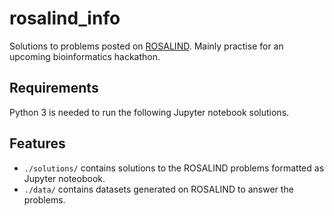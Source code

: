 # rosalind_info
<!-- Practicing Python for an upcoming bioinformatics hackathon. -->
Solutions to problems posted on [ROSALIND](https://rosalind.info). Mainly practise for an upcoming bioinformatics hackathon.

## Requirements
Python 3 is needed to run the following Jupyter notebook solutions.

## Features
- `./solutions/` contains solutions to the ROSALIND problems formatted as Jupyter noteobook.
- `./data/` contains datasets generated on ROSALIND to answer the problems.

